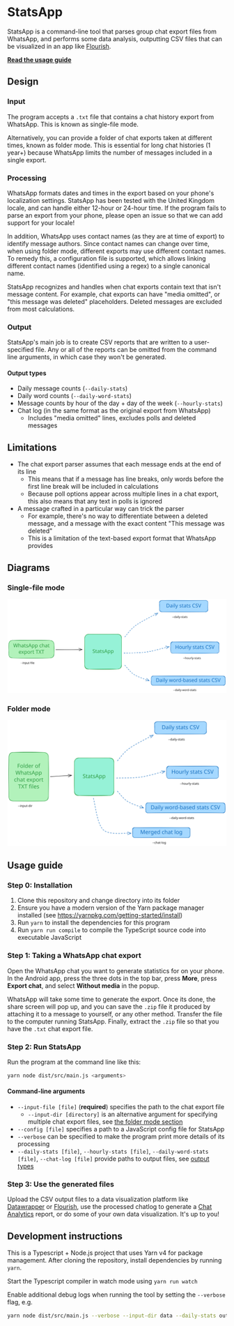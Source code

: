 # StatsApp

StatsApp is a command-line tool that parses group chat export files from WhatsApp, and performs some data analysis, outputting CSV files that can be visualized in an app like [Flourish](https://flourish.studio/).

[**Read the usage guide**](#usage-guide)

## Design

### Input

The program accepts a `.txt` file that contains a chat history export from WhatsApp. This is known as single-file mode.

Alternatively, you can provide a folder of chat exports taken at different times, known as folder mode. This is essential for long chat histories (1 year+) because WhatsApp limits the number of messages included in a single export.

### Processing

WhatsApp formats dates and times in the export based on your phone's localization settings. StatsApp has been tested with the United Kingdom locale, and can handle either 12-hour or 24-hour time. If the program fails to parse an export from your phone, please open an issue so that we can add support for your locale!

In addition, WhatsApp uses contact names (as they are at time of export) to identify message authors. Since contact names can change over time, when using folder mode, different exports may use different contact names. To remedy this, a configuration file is supported, which allows linking different contact names (identified using a regex) to a single canonical name.

StatsApp recognizes and handles when chat exports contain text that isn't message content. For example, chat exports can have "media omitted", or "this message was deleted" placeholders. Deleted messages are excluded from most calculations.

### Output

StatsApp's main job is to create CSV reports that are written to a user-specified file. Any or all of the reports can be omitted from the command line arguments, in which case they won't be generated.

#### Output types

* Daily message counts (`--daily-stats`)
* Daily word counts (`--daily-word-stats`)
* Message counts by hour of the day + day of the week (`--hourly-stats`)
* Chat log (in the same format as the original export from WhatsApp)
  * Includes "media omitted" lines, excludes polls and deleted messages

## Limitations

* The chat export parser assumes that each message ends at the end of its line
  * This means that if a message has line breaks, only words before the first line break will be included in calculations
  * Because poll options appear across multiple lines in a chat export, this also means that any text in polls is ignored
* A message crafted in a particular way can trick the parser
  * For example, there's no way to differentiate between a deleted message, and a message with the exact content "This message was deleted"
  * This is a limitation of the text-based export format that WhatsApp provides

## Diagrams

### Single-file mode

<picture>
  <source media="(prefers-color-scheme: dark)" srcset="./assets/StatsApp%20single%20file%20mode%20(dark).excalidraw.svg">
  <img alt="A diagram showing the inputs and outputs for StatsApp (when given a single file), and their corresponding command-line arguments" src="./assets/StatsApp%20single%20file%20mode.excalidraw.svg">
</picture>

### Folder mode

<picture>
  <source media="(prefers-color-scheme: dark)" srcset="./assets/StatsApp%20folder%20mode%20(dark).excalidraw.svg">
  <img alt="A diagram showing the inputs and outputs for StatsApp (when given a folder of chat exports), and their corresponding command-line arguments" src="./assets/StatsApp%20folder%20mode.excalidraw.svg">
</picture>

## Usage guide

### Step 0: Installation

1. Clone this repository and change directory into its folder
2. Ensure you have a modern version of the Yarn package manager installed (see https://yarnpkg.com/getting-started/install)
3. Run `yarn` to install the dependencies for this program
4. Run `yarn run compile` to compile the TypeScript source code into executable JavaScript


### Step 1: Taking a WhatsApp chat export

Open the WhatsApp chat you want to generate statistics for on your phone. In the Android app, press the three dots in the top bar, press **More**, press **Export chat**, and select **Without media** in the popup.

WhatsApp will take some time to generate the export. Once its done, the share screen will pop up, and you can save the `.zip` file it produced by attaching it to a message to yourself, or any other method. Transfer the file to the computer running StatsApp. Finally, extract the `.zip` file so that you have the `.txt` chat export file.

### Step 2: Run StatsApp

Run the program at the command line like this:

```bash
yarn node dist/src/main.js <arguments>
```

#### Command-line arguments

* `--input-file [file]` (**required**) specifies the path to the chat export file
  * `--input-dir [directory]` is an alternative argument for specifying multiple chat export files, see [the folder mode section](#folder-mode)
* `--config [file]` specifies a path to a JavaScript config file for StatsApp
* `--verbose` can be specified to make the program print more details of its processing
* `--daily-stats [file]`, `--hourly-stats [file]`, `--daily-word-stats [file]`, `--chat-log [file]` provide paths to output files, see [output types](#output-types)

### Step 3: Use the generated files

Upload the CSV output files to a data visualization platform like [Datawrapper](https://www.datawrapper.de) or [Flourish](https://flourish.studio/), use the processed chatlog to generate a [Chat Analytics](https://chatanalytics.app/) report, or do some of your own data visualization. It's up to you!

## Development instructions

This is a Typescript + Node.js project that uses Yarn v4 for package management. After cloning the repository, install dependencies by running `yarn`.

Start the Typescript compiler in watch mode using `yarn run watch`

Enable additional debug logs when running the tool by setting the `--verbose` flag, e.g.

```bash
yarn node dist/src/main.js --verbose --input-dir data --daily-stats out/daily-stats.csv --chat-log out/chat-log.txt
```

